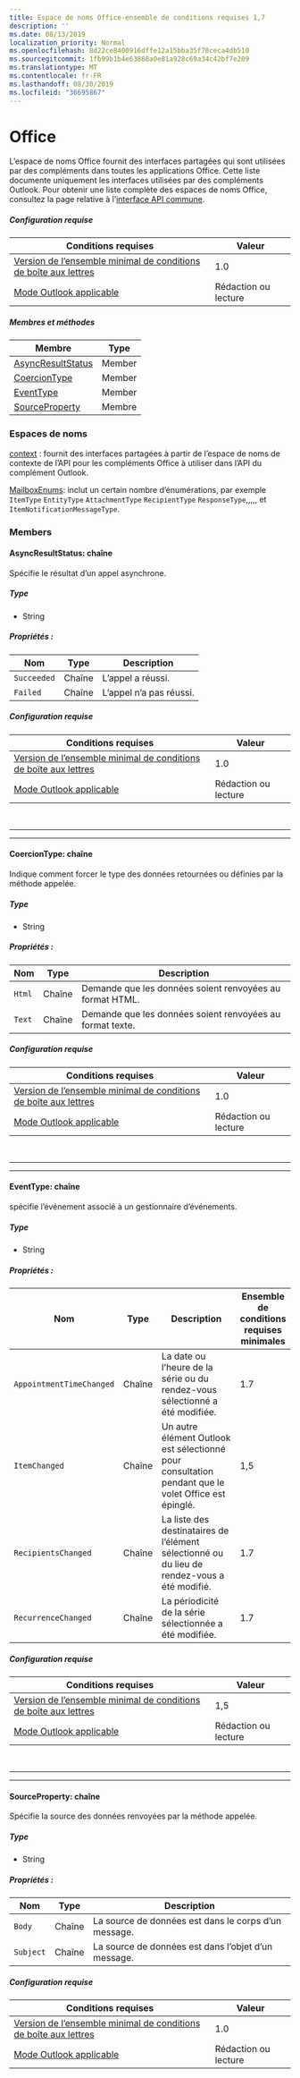 ```yaml
---
title: Espace de noms Office-ensemble de conditions requises 1,7
description: ''
ms.date: 08/13/2019
localization_priority: Normal
ms.openlocfilehash: 8d22ce8400916dffe12a15bba35f70ceca4db510
ms.sourcegitcommit: 1fb99b1b4e63868a0e81a928c69a34c42bf7e209
ms.translationtype: MT
ms.contentlocale: fr-FR
ms.lasthandoff: 08/30/2019
ms.locfileid: "36695867"
---
```

# <a name="office"></a>Office

L’espace de noms Office fournit des interfaces partagées qui sont utilisées par des compléments dans toutes les applications Office. Cette liste documente uniquement les interfaces utilisées par des compléments Outlook. Pour obtenir une liste complète des espaces de noms Office, consultez la page relative à l’[interface API commune](/javascript/api/office).

##### <a name="requirements"></a>Configuration requise

|Conditions requises| Valeur|
|---|---|
|[Version de l’ensemble minimal de conditions de boîte aux lettres](/office/dev/add-ins/reference/requirement-sets/outlook-api-requirement-sets)| 1.0|
|[Mode Outlook applicable](/outlook/add-ins/#extension-points)| Rédaction ou lecture|

##### <a name="members-and-methods"></a>Membres et méthodes

| Membre | Type |
|--------|------|
| [AsyncResultStatus](#asyncresultstatus-string) | Member |
| [CoercionType](#coerciontype-string) | Member |
| [EventType](#eventtype-string) | Member |
| [SourceProperty](#sourceproperty-string) | Membre |

### <a name="namespaces"></a>Espaces de noms

[context](office.context.md) : fournit des interfaces partagées à partir de l’espace de noms de contexte de l’API pour les compléments Office à utiliser dans l’API du complément Outlook.

[MailboxEnums](/javascript/api/outlook/office.mailboxenums.attachmenttype?view=outlook-js-1.7): inclut un certain nombre d’énumérations, par exemple `ItemType` `EntityType` `AttachmentType` `RecipientType` `ResponseType`,,,,, et `ItemNotificationMessageType`.

### <a name="members"></a>Members

#### <a name="asyncresultstatus-string"></a>AsyncResultStatus: chaîne

Spécifie le résultat d’un appel asynchrone.

##### <a name="type"></a>Type

*   String

##### <a name="properties"></a>Propriétés :

|Nom| Type| Description|
|---|---|---|
|`Succeeded`| Chaîne|L’appel a réussi.|
|`Failed`| Chaîne|L’appel n’a pas réussi.|

##### <a name="requirements"></a>Configuration requise

|Conditions requises| Valeur|
|---|---|
|[Version de l’ensemble minimal de conditions de boîte aux lettres](/office/dev/add-ins/reference/requirement-sets/outlook-api-requirement-sets)| 1.0|
|[Mode Outlook applicable](/outlook/add-ins/#extension-points)| Rédaction ou lecture|

<br>

---
---

#### <a name="coerciontype-string"></a>CoercionType: chaîne

Indique comment forcer le type des données retournées ou définies par la méthode appelée.

##### <a name="type"></a>Type

*   String

##### <a name="properties"></a>Propriétés :

|Nom| Type| Description|
|---|---|---|
|`Html`| Chaîne|Demande que les données soient renvoyées au format HTML.|
|`Text`| Chaîne|Demande que les données soient renvoyées au format texte.|

##### <a name="requirements"></a>Configuration requise

|Conditions requises| Valeur|
|---|---|
|[Version de l’ensemble minimal de conditions de boîte aux lettres](/office/dev/add-ins/reference/requirement-sets/outlook-api-requirement-sets)| 1.0|
|[Mode Outlook applicable](/outlook/add-ins/#extension-points)| Rédaction ou lecture|

<br>

---
---

#### <a name="eventtype-string"></a>EventType: chaîne

spécifie l’événement associé à un gestionnaire d’événements.

##### <a name="type"></a>Type

*   String

##### <a name="properties"></a>Propriétés :

| Nom | Type | Description | Ensemble de conditions requises minimales |
|---|---|---|---|
|`AppointmentTimeChanged`| Chaîne | La date ou l’heure de la série ou du rendez-vous sélectionné a été modifiée. | 1.7 |
|`ItemChanged`| Chaîne | Un autre élément Outlook est sélectionné pour consultation pendant que le volet Office est épinglé. | 1,5 |
|`RecipientsChanged`| Chaîne | La liste des destinataires de l’élément sélectionné ou du lieu de rendez-vous a été modifié. | 1.7 |
|`RecurrenceChanged`| Chaîne | La périodicité de la série sélectionnée a été modifiée. | 1.7 |

##### <a name="requirements"></a>Configuration requise

|Conditions requises| Valeur|
|---|---|
|[Version de l’ensemble minimal de conditions de boîte aux lettres](/office/dev/add-ins/reference/requirement-sets/outlook-api-requirement-sets)| 1,5 |
|[Mode Outlook applicable](/outlook/add-ins/#extension-points)| Rédaction ou lecture |

<br>

---
---

#### <a name="sourceproperty-string"></a>SourceProperty: chaîne

Spécifie la source des données renvoyées par la méthode appelée.

##### <a name="type"></a>Type

*   String

##### <a name="properties"></a>Propriétés :

|Nom| Type| Description|
|---|---|---|
|`Body`| Chaîne|La source de données est dans le corps d’un message.|
|`Subject`| Chaîne|La source de données est dans l’objet d’un message.|

##### <a name="requirements"></a>Configuration requise

|Conditions requises| Valeur|
|---|---|
|[Version de l’ensemble minimal de conditions de boîte aux lettres](/office/dev/add-ins/reference/requirement-sets/outlook-api-requirement-sets)| 1.0|
|[Mode Outlook applicable](/outlook/add-ins/#extension-points)| Rédaction ou lecture|
